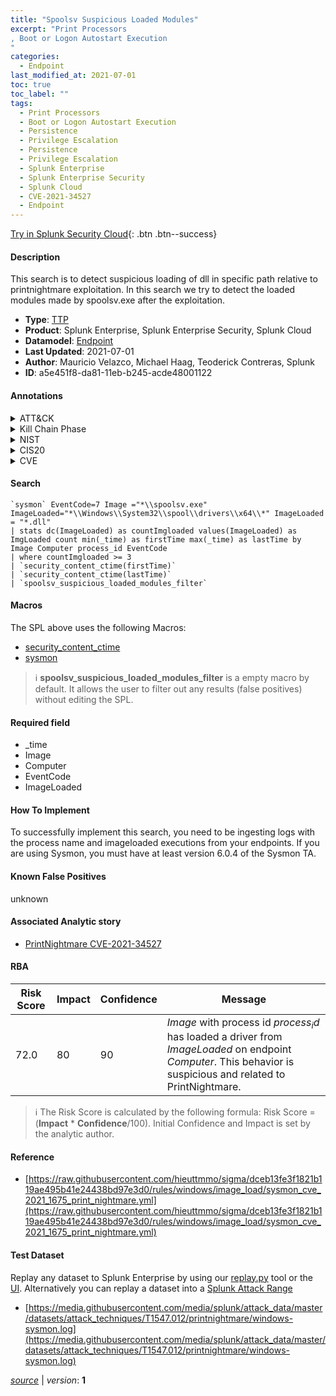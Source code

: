 ```yaml
---
title: "Spoolsv Suspicious Loaded Modules"
excerpt: "Print Processors
, Boot or Logon Autostart Execution
"
categories:
  - Endpoint
last_modified_at: 2021-07-01
toc: true
toc_label: ""
tags:
  - Print Processors
  - Boot or Logon Autostart Execution
  - Persistence
  - Privilege Escalation
  - Persistence
  - Privilege Escalation
  - Splunk Enterprise
  - Splunk Enterprise Security
  - Splunk Cloud
  - CVE-2021-34527
  - Endpoint
---
```




[Try in Splunk Security Cloud](https://www.splunk.com/en_us/products/cyber-security.html){: .btn .btn--success}

#### Description

This search is to detect suspicious loading of dll in specific path relative to printnightmare exploitation. In this search we try to detect the loaded modules made by spoolsv.exe after the exploitation.

- **Type**: [TTP](https://github.com/splunk/security_content/wiki/Detection-Analytic-Types)
- **Product**: Splunk Enterprise, Splunk Enterprise Security, Splunk Cloud
- **Datamodel**: [Endpoint](https://docs.splunk.com/Documentation/CIM/latest/User/Endpoint)
- **Last Updated**: 2021-07-01
- **Author**: Mauricio Velazco, Michael Haag, Teoderick Contreras, Splunk
- **ID**: a5e451f8-da81-11eb-b245-acde48001122


#### Annotations

<details>
  <summary>ATT&CK</summary>

<div markdown="1">


| ID             | Technique        |  Tactic             |
| -------------- | ---------------- |-------------------- |
| [T1547.012](https://attack.mitre.org/techniques/T1547/012/) | Print Processors | Persistence, Privilege Escalation |

| [T1547](https://attack.mitre.org/techniques/T1547/) | Boot or Logon Autostart Execution | Persistence, Privilege Escalation |

</div>
</details>


<details>
  <summary>Kill Chain Phase</summary>

<div markdown="1">

* Exploitation


</div>
</details>


<details>
  <summary>NIST</summary>

<div markdown="1">



</div>
</details>

<details>
  <summary>CIS20</summary>

<div markdown="1">



</div>
</details>

<details>
  <summary>CVE</summary>

<div markdown="1">
| ID          | Summary | [CVSS](https://nvd.nist.gov/vuln-metrics/cvss) |
| ----------- | ----------- | -------------- |
| [CVE-2021-34527](https://nvd.nist.gov/vuln/detail/CVE-2021-34527) | Windows Print Spooler Remote Code Execution Vulnerability | 9.0 |



</div>
</details>

#### Search 

```
`sysmon` EventCode=7 Image ="*\\spoolsv.exe" ImageLoaded="*\\Windows\\System32\\spool\\drivers\\x64\\*" ImageLoaded = "*.dll" 
| stats dc(ImageLoaded) as countImgloaded values(ImageLoaded) as ImgLoaded count min(_time) as firstTime max(_time) as lastTime by Image Computer process_id EventCode 
| where countImgloaded >= 3 
| `security_content_ctime(firstTime)` 
| `security_content_ctime(lastTime)` 
| `spoolsv_suspicious_loaded_modules_filter`
```

#### Macros
The SPL above uses the following Macros:
* [security_content_ctime](https://github.com/splunk/security_content/blob/develop/macros/security_content_ctime.yml)
* [sysmon](https://github.com/splunk/security_content/blob/develop/macros/sysmon.yml)

> :information_source:
> **spoolsv_suspicious_loaded_modules_filter** is a empty macro by default. It allows the user to filter out any results (false positives) without editing the SPL.

#### Required field
* _time
* Image
* Computer
* EventCode
* ImageLoaded


#### How To Implement
To successfully implement this search, you need to be ingesting logs with the process name and imageloaded executions from your endpoints. If you are using Sysmon, you must have at least version 6.0.4 of the Sysmon TA.

#### Known False Positives
unknown

#### Associated Analytic story
* [PrintNightmare CVE-2021-34527](/stories/printnightmare_cve-2021-34527)




#### RBA

| Risk Score  | Impact      | Confidence   | Message      |
| ----------- | ----------- |--------------|--------------|
| 72.0 | 80 | 90 | $Image$ with process id $process_id$ has loaded a driver from $ImageLoaded$ on endpoint $Computer$. This behavior is suspicious and related to PrintNightmare. |


> :information_source:
> The Risk Score is calculated by the following formula: Risk Score = (**Impact** * **Confidence**/100). Initial Confidence and Impact is set by the analytic author. 

#### Reference

* [https://raw.githubusercontent.com/hieuttmmo/sigma/dceb13fe3f1821b119ae495b41e24438bd97e3d0/rules/windows/image_load/sysmon_cve_2021_1675_print_nightmare.yml](https://raw.githubusercontent.com/hieuttmmo/sigma/dceb13fe3f1821b119ae495b41e24438bd97e3d0/rules/windows/image_load/sysmon_cve_2021_1675_print_nightmare.yml)



#### Test Dataset
Replay any dataset to Splunk Enterprise by using our [replay.py](https://github.com/splunk/attack_data#using-replaypy) tool or the [UI](https://github.com/splunk/attack_data#using-ui).
Alternatively you can replay a dataset into a [Splunk Attack Range](https://github.com/splunk/attack_range#replay-dumps-into-attack-range-splunk-server)


* [https://media.githubusercontent.com/media/splunk/attack_data/master/datasets/attack_techniques/T1547.012/printnightmare/windows-sysmon.log](https://media.githubusercontent.com/media/splunk/attack_data/master/datasets/attack_techniques/T1547.012/printnightmare/windows-sysmon.log)



[*source*](https://github.com/splunk/security_content/tree/develop/detections/endpoint/spoolsv_suspicious_loaded_modules.yml) \| *version*: **1**